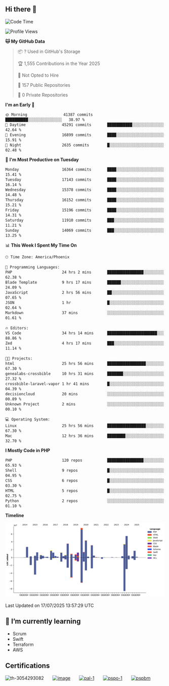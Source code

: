 ## Hi there 👋

<!--START_SECTION:waka-->
![Code Time](http://img.shields.io/badge/Code%20Time-11%2C394%20hrs%2039%20mins-blue)

![Profile Views](http://img.shields.io/badge/Profile%20Views-1-blue)

**🐱 My GitHub Data** 

> 📦 ? Used in GitHub's Storage 
 > 
> 🏆 1,555 Contributions in the Year 2025
 > 
> 🚫 Not Opted to Hire
 > 
> 📜 157 Public Repositories 
 > 
> 🔑 0 Private Repositories 
 > 
**I'm an Early 🐤** 

```text
🌞 Morning                41387 commits       ██████████░░░░░░░░░░░░░░░   38.97 % 
🌆 Daytime                45291 commits       ███████████░░░░░░░░░░░░░░   42.64 % 
🌃 Evening                16899 commits       ████░░░░░░░░░░░░░░░░░░░░░   15.91 % 
🌙 Night                  2635 commits        █░░░░░░░░░░░░░░░░░░░░░░░░   02.48 % 
```
📅 **I'm Most Productive on Tuesday** 

```text
Monday                   16364 commits       ████░░░░░░░░░░░░░░░░░░░░░   15.41 % 
Tuesday                  17143 commits       ████░░░░░░░░░░░░░░░░░░░░░   16.14 % 
Wednesday                15378 commits       ████░░░░░░░░░░░░░░░░░░░░░   14.48 % 
Thursday                 16152 commits       ████░░░░░░░░░░░░░░░░░░░░░   15.21 % 
Friday                   15196 commits       ████░░░░░░░░░░░░░░░░░░░░░   14.31 % 
Saturday                 11910 commits       ███░░░░░░░░░░░░░░░░░░░░░░   11.21 % 
Sunday                   14069 commits       ███░░░░░░░░░░░░░░░░░░░░░░   13.25 % 
```


📊 **This Week I Spent My Time On** 

```text
🕑︎ Time Zone: America/Phoenix

💬 Programming Languages: 
PHP                      24 hrs 2 mins       ████████████████░░░░░░░░░   62.38 % 
Blade Template           9 hrs 17 mins       ██████░░░░░░░░░░░░░░░░░░░   24.09 % 
JavaScript               2 hrs 56 mins       ██░░░░░░░░░░░░░░░░░░░░░░░   07.65 % 
JSON                     1 hr                █░░░░░░░░░░░░░░░░░░░░░░░░   02.64 % 
Markdown                 37 mins             ░░░░░░░░░░░░░░░░░░░░░░░░░   01.61 % 

🔥 Editors: 
VS Code                  34 hrs 14 mins      ██████████████████████░░░   88.86 % 
Zed                      4 hrs 17 mins       ███░░░░░░░░░░░░░░░░░░░░░░   11.14 % 

🐱‍💻 Projects: 
html                     25 hrs 56 mins      █████████████████░░░░░░░░   67.30 % 
genealabs-crossbible     10 hrs 31 mins      ███████░░░░░░░░░░░░░░░░░░   27.32 % 
crossbible-laravel-vapor 1 hr 41 mins        █░░░░░░░░░░░░░░░░░░░░░░░░   04.39 % 
decisioncloud            20 mins             ░░░░░░░░░░░░░░░░░░░░░░░░░   00.89 % 
Unknown Project          2 mins              ░░░░░░░░░░░░░░░░░░░░░░░░░   00.10 % 

💻 Operating System: 
Linux                    25 hrs 56 mins      █████████████████░░░░░░░░   67.30 % 
Mac                      12 hrs 36 mins      ████████░░░░░░░░░░░░░░░░░   32.70 % 
```

**I Mostly Code in PHP** 

```text
PHP                      120 repos           ████████████████░░░░░░░░░   65.93 % 
Shell                    9 repos             █░░░░░░░░░░░░░░░░░░░░░░░░   04.95 % 
CSS                      6 repos             █░░░░░░░░░░░░░░░░░░░░░░░░   03.30 % 
HTML                     5 repos             █░░░░░░░░░░░░░░░░░░░░░░░░   02.75 % 
Python                   2 repos             ░░░░░░░░░░░░░░░░░░░░░░░░░   01.10 % 
```



**Timeline**

![Lines of Code chart](https://raw.githubusercontent.com/mikebronner/mikebronner/master/assets/bar_graph.png)


 Last Updated on 17/07/2025 13:57:29 UTC
<!--END_SECTION:waka-->

<!--
**mikebronner/mikebronner** is a ✨ _special_ ✨ repository because its `README.md` (this file) appears on your GitHub profile.

Here are some ideas to get you started:

- 🔭 I’m currently working on ...
- 🌱 I’m currently learning ...
- 👯 I’m looking to collaborate on ...
- 🤔 I’m looking for help with ...
- 💬 Ask me about ...
- 📫 How to reach me: ...
- 😄 Pronouns: ...
- ⚡ Fun fact: ...
-->

## 🌱 I’m currently learning

- Scrum
- Swift
- Terraform
- AWS

## Certifications

![th-3054293082](https://user-images.githubusercontent.com/1791050/208267034-c5006f82-ae89-41eb-9478-7106c5aba070.jpg)
&nbsp;&nbsp;&nbsp;&nbsp;&nbsp;
[![image](https://images.credly.com/size/100x100/images/a2790314-008a-4c3d-9553-f5e84eb359ba/image.png)](https://www.credly.com/users/mike-bronner)
&nbsp;&nbsp;&nbsp;&nbsp;&nbsp;
[![pal-1](https://images.credly.com/size/100x100/images/78c772ee-6b3c-4348-ac66-58ac5a2cf581/image.png)](https://www.credly.com/users/mike-bronner)
&nbsp;&nbsp;&nbsp;&nbsp;&nbsp;
[![pspo-1](https://images.credly.com/size/100x100/images/591762c5-fae7-49c6-b326-e1756979928d/image.png)](https://www.credly.com/users/mike-bronner)
&nbsp;&nbsp;&nbsp;&nbsp;&nbsp;
[![pspbm](https://images.credly.com/size/100x100/images/55a21a78-59af-4294-810e-e4014e9ca1be/image.png)](https://www.credly.com/users/mike-bronner)
